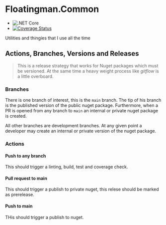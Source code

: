 # Floatingman.Common

- ![.NET Core](https://github.com/floatingman-ltd/Floatingman.Common/workflows/any-push.yml/badge.svg?branch=main)
- [![Coverage Status](https://coveralls.io/repos/github/floatingman-ltd/Floatingman.Common/badge.svg?branch=root)](https://coveralls.io/github/floatingman-ltd/Floatingman.Common?branch=root)

Utilities and thingies that I use all the time

## Actions, Branches, Versions and Releases

> This is a release strategy that works for Nuget packages which must be versioned.  At the same time a heavy weight process like _gitflow_ is a little overboard.
### Branches

There is one branch of interest, this is the `main` branch.  The tip of his branch is the published version of the public nuget package.  Furthermore, when a PR is opened from any branch to `main` an internal or private nuget package is created.

All other branches are development branches.  At any given point a developer may create an internal or private version of the nuget package.  

### Actions

#### Push to any branch

This should trigger a linting, build, test and coverage check.

#### Pull request to main

This should trigger a publish to private nuget, this relese should be marked as prerelease.

#### Push to main

THis should trigger a publish to nuget.
